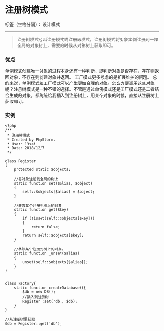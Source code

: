﻿# 注册树模式

标签（空格分隔）： 设计模式

---

> 注册树模式也叫注册模式或注册器模式。注册树模式将对象实例注册到一棵全局的对象树上，需要的时候从对象树上获取即可。

### 优点

单例模式创建唯一对象的过程本身还有一种判断，即判断对象是否存在，存在则返回对象，不存在则创建对象并返回。 工厂模式更多考虑的是扩展维护的问题。 总的来说，单例模式和工厂模式可以产生更加合理的对象。怎么方便调用这些对象呢？注册树模式是一种不错的选择。不管是通过单例模式还是工厂模式还是二者结合生成的对象，都统统给我插入到注册树上，用某个对象的时候，直接从注册树上获取即可。

### 实例
```
<?php
/**
 * 注册树模式
 * Created by PhpStorm.
 * User: 13sai
 * Date: 2018/12/7
 */

class Register
{
    protected static $objects;

    //将对象注册到全局的树上
    static function set($alias, $object)
    {
        self::$objects[$alias] = $object;
    }

    //获取某个注册到树上的对象
    static function get($key)
    {
        if (!isset(self::$objects[$key]))
        {
            return false;
        }
        return self::$objects[$key];
    }

    //移除某个注册到树上的对象。
    static function _unset($alias)
    {
        unset(self::$objects[$alias]);
    }
}


class Factory{
    static function createDatabase(){
        $db = new DB();
        //插入到注册树
        Register::set('db', $db);
    }
}

//从注册树里获取
$db = Register::get('db');
```




